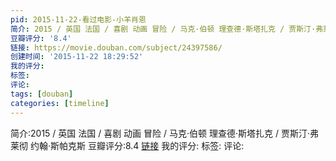 ```yaml
---
pid: 2015-11-22-看过电影-小羊肖恩
简介: 2015 / 英国 法国 / 喜剧 动画 冒险 / 马克·伯顿 理查德·斯塔扎克 / 贾斯汀·弗莱彻 约翰·斯帕克斯
豆瓣评分: '8.4'
链接: https://movie.douban.com/subject/24397586/
创建时间: '2015-11-22 18:29:52'
我的评分:
标签:
评论:
tags: [douban]
categories: [timeline]
---
```

简介:2015 / 英国 法国 / 喜剧 动画 冒险 / 马克·伯顿 理查德·斯塔扎克 / 贾斯汀·弗莱彻 约翰·斯帕克斯
豆瓣评分:8.4
[链接](https://movie.douban.com/subject/24397586/)
我的评分:
标签:
评论:
